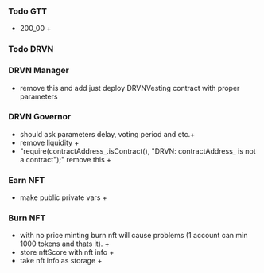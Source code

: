 ###  Todo GTT
- 200_00 +

###  Todo DRVN

### DRVN Manager 
- remove this and add just deploy DRVNVesting contract with proper parameters

### DRVN Governor
- should ask parameters delay, voting period and etc.+
- remove liquidity +
- "require(contractAddress_.isContract(), "DRVN: contractAddress_ is not a contract");" remove this +

### Earn NFT
- make public private vars +


### Burn NFT
- with no price minting burn nft will cause problems (1 account can min 1000 tokens and thats it). +
- store nftScore with nft info +
- take nft info as storage +
